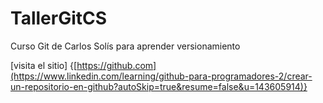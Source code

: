 # TallerGitCS
Curso Git de Carlos Solís para aprender versionamiento

[visita el sitio] {[https://github.com](https://www.linkedin.com/learning/github-para-programadores-2/crear-un-repositorio-en-github?autoSkip=true&resume=false&u=143605914)}
